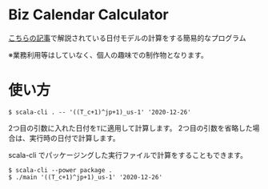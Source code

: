 # Biz Calendar Calculator

[こちらの記事](https://zenn.dev/zahn/articles/948fc5b66648a3)で解説されている日付モデルの計算をする簡易的なプログラム

※業務利用等はしていなく、個人の趣味での制作物となります。

# 使い方

```
$ scala-cli . -- '((T_c+1)^jp+1)_us-1' '2020-12-26'
```

2つ目の引数に入れた日付を`T`に適用して計算します。
2つ目の引数を省略した場合は、実行時の日付で計算します。

scala-cli でパッケージングした実行ファイルで計算をすることもできます。

```
$ scala-cli --power package .
$ ./main '((T_c+1)^jp+1)_us-1' '2020-12-26'
```
